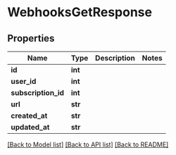 # WebhooksGetResponse

## Properties
Name | Type | Description | Notes
------------ | ------------- | ------------- | -------------
**id** | **int** |  | 
**user_id** | **int** |  | 
**subscription_id** | **int** |  | 
**url** | **str** |  | 
**created_at** | **str** |  | 
**updated_at** | **str** |  | 

[[Back to Model list]](../README.md#documentation-for-models) [[Back to API list]](../README.md#documentation-for-api-endpoints) [[Back to README]](../README.md)


